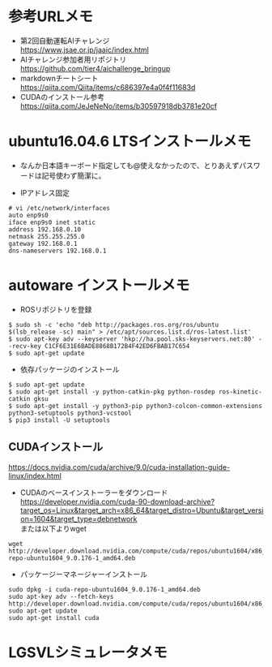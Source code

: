 # 参考URLメモ

* 第2回自動運転AIチャレンジ  
https://www.jsae.or.jp/jaaic/index.html
* AIチャレンジ参加者用リポジトリ  
https://github.com/tier4/aichallenge_bringup
* markdownチートシート  
https://qiita.com/Qiita/items/c686397e4a0f4f11683d
* CUDAのインストール参考  
https://qiita.com/JeJeNeNo/items/b30597918db3781e20cf

# ubuntu16.04.6 LTSインストールメモ

* なんか日本語キーボード指定しても@使えなかったので、とりあえずパスワードは記号使わず簡潔に。

* IPアドレス固定
```
# vi /etc/network/interfaces
auto enp9s0
iface enp9s0 inet static
address 192.168.0.10
netmask 255.255.255.0
gateway 192.168.0.1
dns-nameservers 192.168.0.1
```



# autoware インストールメモ
* ROSリポジトリを登録
```
$ sudo sh -c 'echo "deb http://packages.ros.org/ros/ubuntu $(lsb_release -sc) main" > /etc/apt/sources.list.d/ros-latest.list'
$ sudo apt-key adv --keyserver 'hkp://ha.pool.sks-keyservers.net:80' --recv-key C1CF6E31E6BADE8868B172B4F42ED6FBAB17C654
$ sudo apt-get update
```
* 依存パッケージのインストール
```
$ sudo apt-get update
$ sudo apt-get install -y python-catkin-pkg python-rosdep ros-kinetic-catkin gksu
$ sudo apt-get install -y python3-pip python3-colcon-common-extensions python3-setuptools python3-vcstool
$ pip3 install -U setuptools
```
## CUDAインストール
https://docs.nvidia.com/cuda/archive/9.0/cuda-installation-guide-linux/index.html

* CUDAのベースインストーラーをダウンロード  
https://developer.nvidia.com/cuda-90-download-archive?target_os=Linux&target_arch=x86_64&target_distro=Ubuntu&target_version=1604&target_type=debnetwork  
または以下よりwget
```
wget http://developer.download.nvidia.com/compute/cuda/repos/ubuntu1604/x86_64/cuda-repo-ubuntu1604_9.0.176-1_amd64.deb
```
* パッケージーマネージャーインストール
```
sudo dpkg -i cuda-repo-ubuntu1604_9.0.176-1_amd64.deb
sudo apt-key adv --fetch-keys http://developer.download.nvidia.com/compute/cuda/repos/ubuntu1604/x86_64/7fa2af80.pub
sudo apt-get update
sudo apt-get install cuda
```


# LGSVLシミュレータメモ
